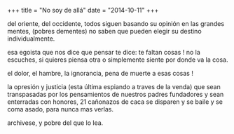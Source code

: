 +++
title = "No soy de allá"
date = "2014-10-11"
+++

del oriente, del occidente,
todos siguen basando su opinión en las grandes mentes,
      (pobres dementes)
    no saben que pueden elegir su destino 
            individualmente.

esa egoista 
que nos dice que pensar
   te dice: te faltan cosas !
no la escuches, 
    si quieres piensa otra
o simplemente siente por donde va la cosa.

el dolor, el hambre, la ignorancia,
pena de muerte a esas cosas !

la opresión y justicia 
(esta última espiando a traves de la venda)
que sean transpasadas por los pensamientos 
de nuestros padres fundadores y sean enterradas 
con honores, 21 cañonazos de caca se disparen
y se baile y se coma asado, 
para nunca mas verlas.

archivese,
y pobre del que lo lea.
